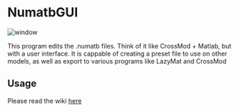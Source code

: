 # NumatbGUI

![window](https://i.imgur.com/JkXWyTt.png)

This program edits the .numatb files. Think of it like CrossMod + Matlab, but with a user interface. It is cappable of creating a preset file to use on other models, as well as export to various programs like LazyMat and CrossMod

## Usage

Please read the wiki [here](https://github.com/CSharpM7/SharpSmashSuite/wiki/NumatGUI)
